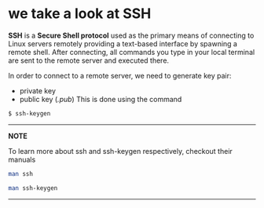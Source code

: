 # we take a look at SSH

**SSH** is a **Secure Shell protocol** used as the primary means of connecting to Linux servers remotely providing a text-based interface by spawning a remote shell. After connecting, all commands you type in your local terminal are sent to the remote server and executed there.

In order to connect to a remote server, we need to generate key pair:
 - private key
 - public key (*.pub*)
 This is done using the command
 ```sh
 $ ssh-keygen
 ```
 
 ---
**NOTE**

To learn more about ssh and ssh-keygen respectively, checkout their manuals

```sh
man ssh
```
```sh
man ssh-keygen
```

---
